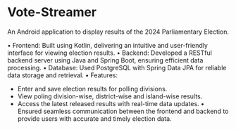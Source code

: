 # Vote-Streamer
An Android application to display results of the 2024 Parliamentary Election.

• Frontend: Built using Kotlin, delivering an intuitive and user-friendly interface for viewing election results.
• Backend: Developed a RESTful backend server using Java and Spring Boot, ensuring efficient data processing.
• Database: Used PostgreSQL with Spring Data JPA for reliable data storage and retrieval.
• Features:
 - Enter and save election results for polling divisions.
 - View poling division-wise, district-wise and island-wise results.
 - Access the latest released results with real-time data updates.
• Ensured seamless communication between the frontend and backend to provide users with accurate and timely election data.
